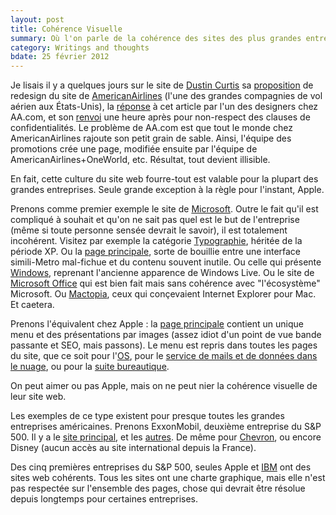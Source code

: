 ```yaml
---
layout: post
title: Cohérence Visuelle
summary: Où l'on parle de la cohérence des sites des plus grandes entreprises américaines.
category: Writings and thoughts
bdate: 25 février 2012
---
```

Je lisais il y a quelques jours sur le site de [Dustin Curtis](http://www.dustincurtis.com/) sa [proposition](http://www.dustincurtis.com/dear_american_airlines.html) de redesign du site de [AmericanAirlines](http://www.aa.com/) (l'une des grandes compagnies de vol aérien aux États-Unis), la [réponse](http://www.dustincurtis.com/dear_dustin_curtis.html) à cet article par l'un des designers chez AA.com, et son [renvoi](http://www.dustincurtis.com/incompetence.html) une heure après pour non-respect des clauses de confidentialités. Le problème de AA.com est que tout le monde chez AmericanAirlines rajoute son petit grain de sable. Ainsi, l'équipe des promotions crée une page, modifiée ensuite par l'équipe de AmericanAirlines+OneWorld, etc. Résultat, tout devient illisible.

En fait, cette culture du site web fourre-tout est valable pour la plupart des grandes entreprises. Seule grande exception à la règle pour l'instant, Apple.

Prenons comme premier exemple le site de [Microsoft](http://www.microsoft.com/en-US/). Outre le fait qu'il est compliqué à souhait et qu'on ne sait pas quel est le but de l'entreprise (même si toute personne sensée devrait le savoir), il est totalement incohérent. Visitez par exemple la catégorie [Typographie](http://www.microsoft.com/typography/default.mspx), héritée de la période XP. Ou la [page principale](http://www.microsoft.com/typography/default.mspx), sorte de bouillie entre une interface simili-Metro mal-fichue et du contenu souvent inutile. Ou celle qui présente [Windows](http://windows.microsoft.com/en-US/windows/home), reprenant l'ancienne apparence de Windows Live. Ou le site de [Microsoft Office](http://office.microsoft.com/en-us/) qui est bien fait mais sans cohérence avec "l'écosystème" Microsoft. Ou [Mactopia](http://www.microsoft.com/mac), ceux qui conçevaient Internet Explorer pour Mac. Et caetera.

Prenons l'équivalent chez Apple : la [page principale](http://www.apple.com/) contient un unique menu et des présentations par images (assez idiot d'un point de vue bande passante et SEO, mais passons). Le menu est repris dans toutes les pages du site, que ce soit pour l'[OS](http://www.apple.com/macosx/), pour le [service de mails et de données dans le nuage](http://www.apple.com/icloud/), ou pour la [suite bureautique](http://www.apple.com/iwork/).

On peut aimer ou pas Apple, mais on ne peut nier la cohérence visuelle de leur site web.

Les exemples de ce type existent pour presque toutes les grandes entreprises américaines. Prenons ExxonMobil, deuxième entreprise du S&P 500. Il y a le [site principal](http://www.exxonmobil.com/Corporate), et les [autres](http://www.mobiloil.com/USA-English/MotorOil/Oils/Mobil_1_Advanced_Fuel_Economy.aspx). De même pour [Chevron](http://www.chevron.com/), ou encore Disney (aucun accès au site international depuis la France).

Des cinq premières entreprises du S&P 500, seules Apple et [IBM](http://www.ibm.com/) ont des sites web cohérents. Tous les sites ont une charte graphique, mais elle n'est pas respectée sur l'ensemble des pages, chose qui devrait être résolue depuis longtemps pour certaines entreprises.